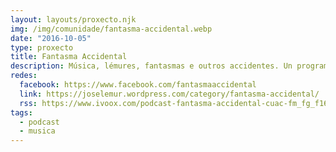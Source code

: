 ```yaml
---
layout: layouts/proxecto.njk
img: /img/comunidade/fantasma-accidental.webp
date: "2016-10-05"
type: proxecto
title: Fantasma Accidental
description: Música, lémures, fantasmas e outros accidentes. Un programa sobre a música contemporánea galega e as súas conexións, nunha viaxe de ida e volta no tempo e no espazo da man de Jose "Lemur" Abelairas.
redes:
  facebook: https://www.facebook.com/fantasmaaccidental
  link: https://joselemur.wordpress.com/category/fantasma-accidental/
  rss: https://www.ivoox.com/podcast-fantasma-accidental-cuac-fm_fg_f160779_filtro_1.xml
tags:
  - podcast
  - musica
---
```

